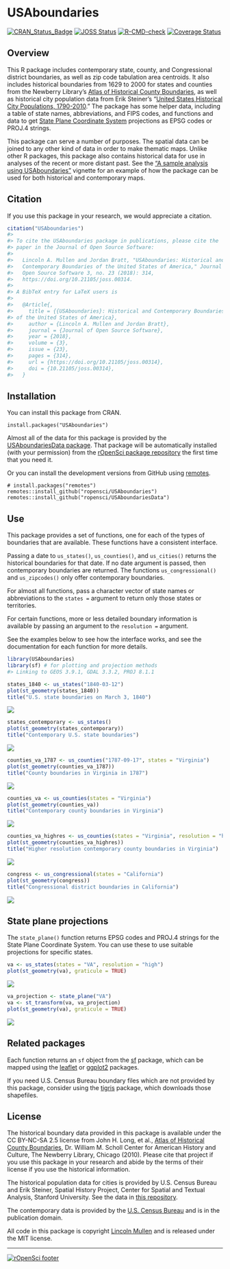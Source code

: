 
<!-- README.md is generated from README.Rmd. Please edit that file -->

# USAboundaries

[![CRAN_Status_Badge](http://www.r-pkg.org/badges/version/USAboundaries)](http://cran.r-project.org/package=USAboundaries)
[![JOSS
Status](http://joss.theoj.org/papers/3458a33133aa6c069ab4dd8df0b5f3b5/status.svg)](https://doi.org/10.21105/joss.00314)
[![R-CMD-check](https://github.com/ropensci/USAboundaries/workflows/R-CMD-check/badge.svg)](https://github.com/ropensci/USAboundaries/actions)
[![Coverage
Status](https://img.shields.io/codecov/c/github/ropensci/USAboundaries/master.svg)](https://codecov.io/github/ropensci/USAboundaries?branch=master)

## Overview

This R package includes contemporary state, county, and Congressional
district boundaries, as well as zip code tabulation area centroids. It
also includes historical boundaries from 1629 to 2000 for states and
counties from the Newberry Library’s [Atlas of Historical County
Boundaries](http://publications.newberry.org/ahcbp/), as well as
historical city population data from Erik Steiner’s “[United States
Historical City Populations,
1790-2010](https://github.com/cestastanford/historical-us-city-populations).”
The package has some helper data, including a table of state names,
abbreviations, and FIPS codes, and functions and data to get [State
Plane Coordinate
System](https://en.wikipedia.org/wiki/State_Plane_Coordinate_System)
projections as EPSG codes or PROJ.4 strings.

This package can serve a number of purposes. The spatial data can be
joined to any other kind of data in order to make thematic maps. Unlike
other R packages, this package also contains historical data for use in
analyses of the recent or more distant past. See the [“A sample analysis
using
USAboundaries”](http://lincolnmullen.com/software/usaboundaries/articles/usaboundaries-sample-analysis.html)
vignette for an example of how the package can be used for both
historical and contemporary maps.

## Citation

If you use this package in your research, we would appreciate a
citation.

``` r
citation("USAboundaries")
#> 
#> To cite the USAboundaries package in publications, please cite the
#> paper in the Journal of Open Source Software:
#> 
#>   Lincoln A. Mullen and Jordan Bratt, "USAboundaries: Historical and
#>   Contemporary Boundaries of the United States of America," Journal of
#>   Open Source Software 3, no. 23 (2018): 314,
#>   https://doi.org/10.21105/joss.00314.
#> 
#> A BibTeX entry for LaTeX users is
#> 
#>   @Article{,
#>     title = {{USAboundaries}: Historical and Contemporary Boundaries
#> of the United States of America},
#>     author = {Lincoln A. Mullen and Jordan Bratt},
#>     journal = {Journal of Open Source Software},
#>     year = {2018},
#>     volume = {3},
#>     issue = {23},
#>     pages = {314},
#>     url = {https://doi.org/10.21105/joss.00314},
#>     doi = {10.21105/joss.00314},
#>   }
```

## Installation

You can install this package from CRAN.

    install.packages("USAboundaries")

Almost all of the data for this package is provided by the
[USAboundariesData
package](https://github.com/ropensci/USAboundariesData). That package
will be automatically installed (with your permission) from the
[rOpenSci package repository](http://packages.ropensci.org/) the first
time that you need it.

Or you can install the development versions from GitHub using
[remotes](https://remotes.r-lib.org).

    # install.packages("remotes")
    remotes::install_github("ropensci/USAboundaries")
    remotes::install_github("ropensci/USAboundariesData")

## Use

This package provides a set of functions, one for each of the types of
boundaries that are available. These functions have a consistent
interface.

Passing a date to `us_states()`, `us_counties()`, and `us_cities()`
returns the historical boundaries for that date. If no date argument is
passed, then contemporary boundaries are returned. The functions
`us_congressional()` and `us_zipcodes()` only offer contemporary
boundaries.

For almost all functions, pass a character vector of state names or
abbreviations to the `states =` argument to return only those states or
territories.

For certain functions, more or less detailed boundary information is
available by passing an argument to the `resolution =` argument.

See the examples below to see how the interface works, and see the
documentation for each function for more details.

``` r
library(USAboundaries) 
library(sf) # for plotting and projection methods
#> Linking to GEOS 3.9.1, GDAL 3.3.2, PROJ 8.1.1

states_1840 <- us_states("1840-03-12")
plot(st_geometry(states_1840))
title("U.S. state boundaries on March 3, 1840")
```

![](man/figures/README-unnamed-chunk-3-1.png)<!-- -->

``` r
states_contemporary <- us_states()
plot(st_geometry(states_contemporary))
title("Contemporary U.S. state boundaries")
```

![](man/figures/README-unnamed-chunk-3-2.png)<!-- -->

``` r
counties_va_1787 <- us_counties("1787-09-17", states = "Virginia")
plot(st_geometry(counties_va_1787))
title("County boundaries in Virginia in 1787")
```

![](man/figures/README-unnamed-chunk-3-3.png)<!-- -->

``` r
counties_va <- us_counties(states = "Virginia")
plot(st_geometry(counties_va))
title("Contemporary county boundaries in Virginia")
```

![](man/figures/README-unnamed-chunk-3-4.png)<!-- -->

``` r
counties_va_highres <- us_counties(states = "Virginia", resolution = "high")
plot(st_geometry(counties_va_highres))
title("Higher resolution contemporary county boundaries in Virginia")
```

![](man/figures/README-unnamed-chunk-3-5.png)<!-- -->

``` r
congress <- us_congressional(states = "California")
plot(st_geometry(congress))
title("Congressional district boundaries in California")
```

![](man/figures/README-unnamed-chunk-3-6.png)<!-- -->

## State plane projections

The `state_plane()` function returns EPSG codes and PROJ.4 strings for
the State Plane Coordinate System. You can use these to use suitable
projections for specific states.

``` r
va <- us_states(states = "VA", resolution = "high")
plot(st_geometry(va), graticule = TRUE)
```

![](man/figures/README-unnamed-chunk-4-1.png)<!-- -->

``` r
va_projection <- state_plane("VA")
va <- st_transform(va, va_projection)
plot(st_geometry(va), graticule = TRUE)
```

![](man/figures/README-unnamed-chunk-4-2.png)<!-- -->

## Related packages

Each function returns an `sf` object from the
[sf](http://cran.r-project.org/package=sf) package, which can be mapped
using the [leaflet](http://cran.r-project.org/package=leaflet) or
[ggplot2](http://cran.r-project.org/package=ggplot2) packages.

If you need U.S. Census Bureau boundary files which are not provided by
this package, consider using the
[tigris](http://cran.r-project.org/package=tigris) package, which
downloads those shapefiles.

## License

The historical boundary data provided in this package is available under
the CC BY-NC-SA 2.5 license from John H. Long, et al., [Atlas of
Historical County Boundaries](http://publications.newberry.org/ahcbp/),
Dr. William M. Scholl Center for American History and Culture, The
Newberry Library, Chicago (2010). Please cite that project if you use
this package in your research and abide by the terms of their license if
you use the historical information.

The historical population data for cities is provided by U.S. Census
Bureau and Erik Steiner, Spatial History Project, Center for Spatial and
Textual Analysis, Stanford University. See the data in [this
repository](https://github.com/cestastanford/historical-us-city-populations).

The contemporary data is provided by the [U.S. Census
Bureau](https://www.census.gov/geo/maps-data/) and is in the publication
domain.

All code in this package is copyright [Lincoln
Mullen](http://lincolnmullen.com) and is released under the MIT license.

------------------------------------------------------------------------

[![rOpenSci
footer](http://ropensci.org/public_images/github_footer.png)](http://ropensci.org)
